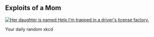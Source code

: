 ## Exploits of a Mom
[![Her daughter is named Help I'm trapped in a driver's license factory.](https://imgs.xkcd.com/comics/exploits_of_a_mom.png)](https://xkcd.com/327/ "Her daughter is named Help I'm trapped in a driver's license factory.")

Your daily random xkcd
